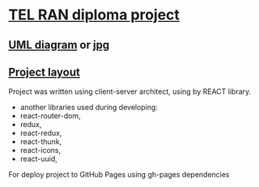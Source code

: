 # [TEL RAN diploma project](https://sl101.github.io/TEL-Ran-Diploma-project)

## [UML diagram](https://drive.google.com/file/d/1OJCJnwSo_TIaP-eDAAK3Pq3j1Pl-Y-Gn/view?usp=sharing) or [jpg](./assets/shop.jpg)

## [Project layout](https://www.figma.com/file/yNWvXvjZC0t8d9yBOpeEPy/Garden?type=design&node-id=4743-907&t=TqnTA5Oa08Ev1qRj-0)

Project was written using client-server architect, using by REACT library.

- another libraries used during developing:
- react-router-dom,
- redux,
- react-redux,
- react-thunk,
- react-icons,
- react-uuid,

For deploy project to GitHub Pages using gh-pages dependencies
